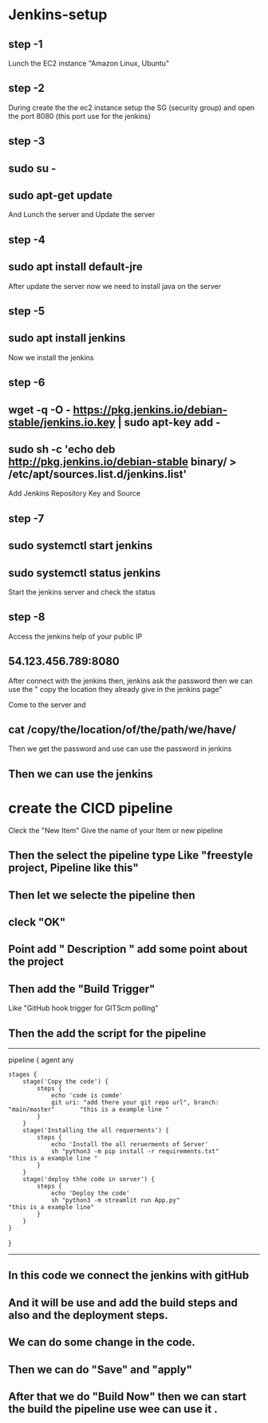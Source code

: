          
    
# Jenkins-setup          

## step -1       
Lunch the EC2 instance "Amazon Linux, Ubuntu"   
       
## step -2    
During create the the ec2 instance setup the SG (security group) and open the port 8080 (this port use for the jenkins)

## step -3          

## sudo su -    
## sudo  apt-get update      
     
And Lunch the server and Update the server

## step -4


## sudo apt install default-jre   

After update the server now we need to install java on the server 

## step -5    
    
## sudo apt install jenkins

Now we install the  jenkins 

## step -6 

## wget -q -O - https://pkg.jenkins.io/debian-stable/jenkins.io.key | sudo apt-key add -
## sudo sh -c 'echo deb http://pkg.jenkins.io/debian-stable binary/ > /etc/apt/sources.list.d/jenkins.list'

Add Jenkins Repository Key and Source

## step -7

## sudo systemctl start jenkins    
## sudo systemctl status jenkins

Start the jenkins server and  check the status 

## step -8 

Access the jenkins help of your public IP

## 54.123.456.789:8080

After connect with the jenkins then, jenkins ask the password then we can use the " copy the location they already give in the jenkins page"

Come to the server and
## cat /copy/the/location/of/the/path/we/have/

Then we get the password and use can use the password in jenkins

## Then we can use the jenkins 

# create the CICD pipeline

Cleck the "New Item" Give the name of your Item or new pipeline

## Then the select the pipeline type Like "freestyle project, Pipeline like this"

## Then let we selecte the pipeline then 

## cleck "OK"

## Point add " Description " add some point about the project

## Then add the "Build Trigger"
Like "GitHub hook trigger for GITScm polling"

## Then the add the script for the pipeline 

________________________________________________________________________
pipeline {
    agent any

    stages {
        stage('Copy the code') {
            steps {
                echo 'code is comde'
                git uri: "add there your git repo url", branch: "main/master"       "this is a example line "
            }
        }
        stage('Installing the all requerments') {
            steps {
                echo 'Install the all reruerments of Server'
                sh "python3 -m pip install -r requirements.txt"                     "this is a example line "
            }
        }
        stage('deploy thhe code in server') {
            steps {
                echo 'Deploy the code'
                sh "python3 -m streamlit run App.py"                                 "this is a example line"
            }
        }
    }
}             

_________________________________________________________________

## In this code we connect the jenkins with gitHub
## And it will be use and add the build steps and also and the deployment steps.



## We can do some change in the code.
## Then we can do "Save" and "apply"
## After that we do "Build Now" then we can start the build the pipeline use wee can use it .








